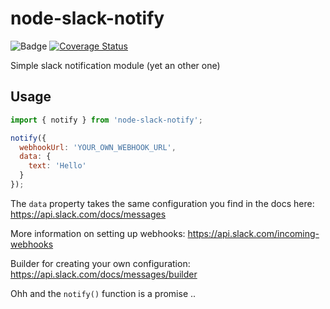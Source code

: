 # node-slack-notify

![Badge](https://circleci.com/gh/chrisakakay/node-slack-notify.svg?&style=shield&circle-token=6dd166b15aa0138528147d9d098d3d3ab42a9b8b)
[![Coverage Status](https://coveralls.io/repos/github/chrisakakay/node-slack-notify/badge.svg?branch=master)](https://coveralls.io/github/chrisakakay/node-slack-notify?branch=master)

Simple slack notification module (yet an other one)

## Usage

```javascript
import { notify } from 'node-slack-notify';

notify({
  webhookUrl: 'YOUR_OWN_WEBHOOK_URL',
  data: {
    text: 'Hello'
  }
});
```

The `data` property takes the same configuration you find in the docs here: https://api.slack.com/docs/messages

More information on setting up webhooks: https://api.slack.com/incoming-webhooks

Builder for creating your own configuration: https://api.slack.com/docs/messages/builder

Ohh and the `notify()` function is a promise ..
